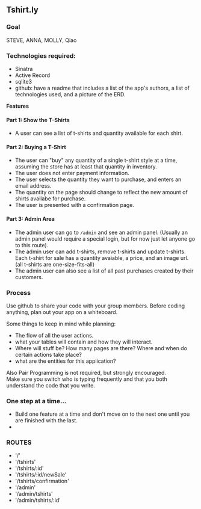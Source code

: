 ## Tshirt.ly

### Goal

STEVE, ANNA, MOLLY, Qiao 

### Technologies required:
- Sinatra
- Active Record
- sqlite3
- github: have a readme that includes a list of the app's authors, a list of technologies used, and a picture of the ERD.

**Features**

#### Part 1: Show the T-Shirts
* A user can see a list of t-shirts and quantity available for each shirt.

#### Part 2: Buying a T-Shirt
* The user can "buy" any quantity of a single t-shirt style at a time, assuming the store has at least that quantity in inventory.
* The user does not enter payment information.
* The user selects the quantity they want to purchase, and enters an email address.
* The quantity on the page should change to reflect the new amount of shirts availabe for purchase.
* The user is presented with a confirmation page.

#### Part 3: Admin Area
* The admin user can go to `/admin` and see an admin panel. (Usually an admin panel would require a special login, but for now just let anyone go to this route).
* The admin user can add t-shirts, remove t-shirts and update t-shirts. Each t-shirt for sale has a quantity avaiable, a price, and an image url. (all t-shirts are one-size-fits-all)
* The admin user can also see a list of all past purchases created by their customers.

### Process

Use github to share your code with your group members. Before coding anything, plan out your app on a whiteboard.

Some things to keep in mind while planning:
* The flow of all the user actions.
* what your tables will contain and how they will interact.
* Where will stuff be? How many pages are there? Where and when do certain actions take place?
* what are the entities for this application?

Also Pair Programming is not required, but strongly encouraged.  
Make sure you switch who is typing frequently and that you both understand the code that you write.


### One step at a time...

* Build one feature at a time and don't move on to the next one until you are finished with the last.
* 

### ROUTES
- '/'
- '/tshirts'
- '/tshirts/:id'
- '/tshirts/:id/newSale'
- '/tshirts/confirmation'
- '/admin'
- '/admin/tshirts'
- '/admin/tshirts/:id'



